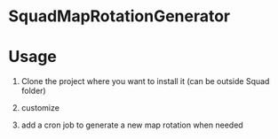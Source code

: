 # SquadMapRotationGenerator

# Usage

1. Clone the project where you want to install it (can be outside Squad folder)

2. customize

3. add a cron job to generate a new map rotation when needed


 
